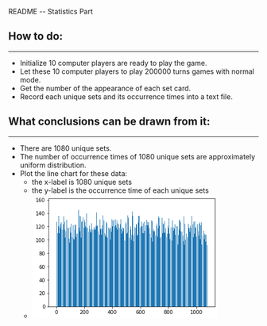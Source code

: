 README -- Statistics Part

## How to do:

---

- Initialize 10 computer players are ready to play the game.
- Let these 10 computer players to play 200000 turns games with normal mode.
- Get the number of the appearance of each set card.
- Record each unique sets and its occurrence times into a text file.

## What conclusions can be drawn from it:

---

- There are 1080 unique sets.
- The number of occurrence times of 1080 unique sets are approximately uniform distribution.
- Plot the line chart for these data:
    + the x-label is 1080 unique sets
    + the y-label is the occurrence time of each unique sets
    + ![Occurrence Times of 1080 Unique Sets](statistics.png)